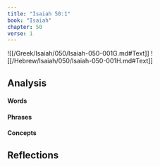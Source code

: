 ```yaml
---
title: "Isaiah 50:1"
book: "Isaiah"
chapter: 50
verse: 1
---
```

![[/Greek/Isaiah/050/Isaiah-050-001G.md#Text]]
![[/Hebrew/Isaiah/050/Isaiah-050-001H.md#Text]]

## Analysis

#### Words

#### Phrases

#### Concepts

## Reflections
